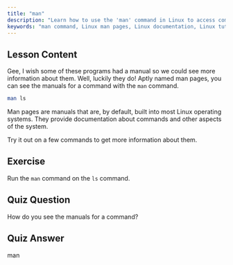 ```yaml
---
title: "man"
description: "Learn how to use the 'man' command in Linux to access command manuals. Discover essential Linux documentation for beginners and improve your command-line skills."
keywords: "man command, Linux man pages, Linux documentation, Linux tutorial, command line guide, beginner Linux"
---
```


## Lesson Content

Gee, I wish some of these programs had a manual so we could see more information about them. Well, luckily they do! Aptly named man pages, you can see the manuals for a command with the `man` command.

```bash
man ls
```

Man pages are manuals that are, by default, built into most Linux operating systems. They provide documentation about commands and other aspects of the system.

Try it out on a few commands to get more information about them.

## Exercise

Run the `man` command on the `ls` command.

## Quiz Question

How do you see the manuals for a command?

## Quiz Answer

man
